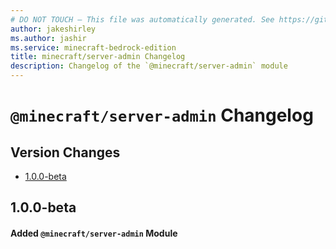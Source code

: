 ```yaml
---
# DO NOT TOUCH — This file was automatically generated. See https://github.com/mojang/minecraftapidocsgenerator to modify descriptions, examples, etc.
author: jakeshirley
ms.author: jashir
ms.service: minecraft-bedrock-edition
title: minecraft/server-admin Changelog
description: Changelog of the `@minecraft/server-admin` module
---
```

# `@minecraft/server-admin` Changelog

## Version Changes
- [1.0.0-beta](#100-beta)

## 1.0.0-beta
#### Added `@minecraft/server-admin` Module
